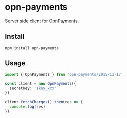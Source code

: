 # opn-payments

Server side client for OpnPayments.

## Install

```sh
npm install opn-payments
```

## Usage

```ts
import { OpnPayments } from 'opn-payments/2015-11-17'

const client = new OpnPayments({
  secretKey: 'skey_xxx'
})

client.fetchCharges().then(res => {
  console.log(res)
})
```
